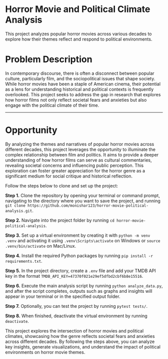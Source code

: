 # Horror Movie and Political Climate Analysis

This project analyzes popular horror movies across various decades to explore how their themes reflect and respond to political environments. 

# Problem Description

In contemporary discourse, there is often a disconnect between popular culture, particularly film, and the sociopolitical issues that shape society. While horror movies have been a staple of American cinema, their potential as a lens for understanding historical and political contexts is frequently overlooked. This project seeks to address the gap in research that explores how horror films not only reflect societal fears and anxieties but also engage with the political climate of their time.

---

# Opportunity

By analyzing the themes and narratives of popular horror movies across different decades, this project leverages the opportunity to illuminate the complex relationship between film and politics. It aims to provide a deeper understanding of how horror films can serve as cultural commentaries, revealing societal concerns and influencing public perception. This exploration can foster greater appreciation for the horror genre as a significant medium for social critique and historical reflection.


Follow the steps below to clone and set up the project: 

**Step 1.** Clone the repository by opening your terminal or command prompt, navigating to the directory where you want to save the project, and running `git clone https://github.com/monishar123/horror-movie-political-analysis.git`. 

**Step 2.** Navigate into the project folder by running `cd horror-movie-political-analysis`. 

**Step 3.** Set up a virtual environment by creating it with `python -m venv .venv` and activating it using `.venv\Scripts\activate` on Windows or `source .venv/bin/activate` on Mac/Linux. 

**Step 4.** Install the required Python packages by running `pip install -r requirements.txt`. 

**Step 5.** In the project directory, create a `.env` file and add your TMDB API key in the format `TMDB_API_KEY=47370f021e29ef5dfbd2cbf6b8e15516`. 

**Step 6.** Execute the main analysis script by running `python analyze_data.py`, and after the script completes, outputs such as graphs and insights will appear in your terminal or in the specified output folder. 

**Step 7.** Optionally, you can test the project by running `pytest tests/`. 

**Step 8.** When finished, deactivate the virtual environment by running `deactivate`. 

This project explores the intersection of horror movies and political climates, showcasing how the genre reflects societal fears and anxieties across different decades. By following the steps above, you can analyze key insights, generate visualizations, and understand the impact of political environments on horror movie themes.
